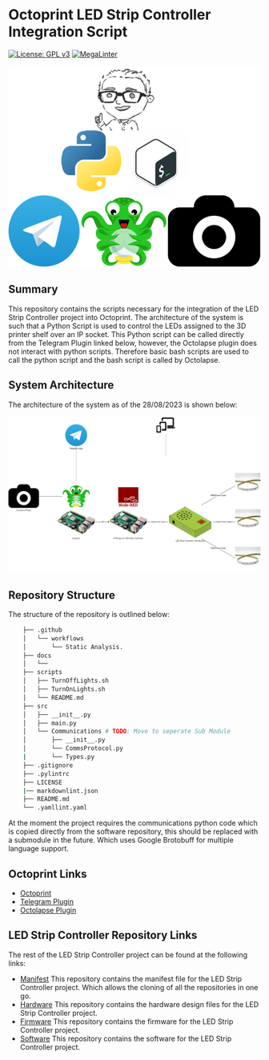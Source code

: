# Octoprint LED Strip Controller Integration Script
<!-- markdown-link-check-disable -->
[![License: GPL v3](https://img.shields.io/badge/License-GPLv3-blue.svg)](https://www.gnu.org/licenses/gpl-3.0) [![MegaLinter](https://github.com/ScottGibb/LED-Strip-Controller-Octoprint/actions/workflows/Mega%20Linter.yaml/badge.svg)](https://github.com/ScottGibb/LED-Strip-Controller-Octoprint/actions/workflows/Mega%20Linter.yaml)
<!-- markdown-link-check-enable -->
![Languages and Tools](docs/Languages_and_Tools.png)

## Summary

This repository contains the scripts necessary for the integration of the LED Strip Controller project into Octoprint. The architecture of the system is such that a Python Script is used to control the LEDs assigned to the 3D printer shelf over an IP socket. This Python script can be called directly
from the Telegram Plugin linked below, however, the Octolapse plugin does not interact with python scripts. Therefore basic bash scripts are used to call the python script and the bash script is called by Octolapse.

## System Architecture

The architecture of the system as of the 28/08/2023 is shown below:

![System Architecture](docs/System_Architecture.png)

## Repository Structure

The structure of the repository is outlined below:

```bash
    ├── .github
    │   └── workflows
    │       └── Static Analysis.
    ├── docs
    │   └── 
    ├── scripts
    │   ├── TurnOffLights.sh
    │   ├── TurnOnLights.sh
    │   └── README.md
    ├── src
    │   ├── __init__.py
    │   ├── main.py
    │   └── Communications # TODO: Move to seperate Sub Module
    │       ├── __init__.py
    │       └── CommsProtocol.py
    |       └── Types.py
    ├── .gitignore
    ├── .pylintrc
    ├── LICENSE
    |── markdownlint.json
    ├── README.md
    └── .yamllint.yaml
```

At the moment the project requires the communications python code which is copied directly from the software repository, this should be replaced with a submodule in the future. Which uses Google Brotobuff for multiple language support.

## Octoprint Links

- [Octoprint](https://octoprint.org/)
- [Telegram Plugin](https://plugins.octoprint.org/plugins/telegram/)
- [Octolapse Plugin](https://plugins.octoprint.org/plugins/octolapse/)

## LED Strip Controller Repository Links

The rest of the LED Strip Controller project can be found at the following links:

- [Manifest](https://github.com/ScottGibb/LED-Strip-Controller-Manifest) This repository contains the manifest file for the LED Strip Controller project. Which allows the cloning of all the repositories in one go.
- [Hardware](https://github.com/ScottGibb/LED-Strip-Controller-Hardware) This repository contains the hardware design files for the LED Strip Controller project.
- [Firmware](https://github.com/ScottGibb/LED-Strip-Controller-Firmware) This repository contains the firmware for the LED Strip Controller project.
- [Software](https://github.com/ScottGibb/LED-Strip-Controller-Software) This repository contains the software for the LED Strip Controller project.
